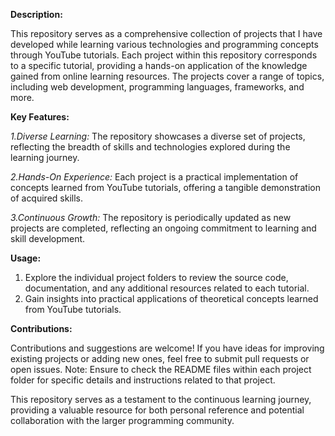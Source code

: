 **Description:**

This repository serves as a comprehensive collection of projects that I have developed while learning various technologies and programming concepts through YouTube tutorials. Each project within this repository corresponds to a specific tutorial, providing a hands-on application of the knowledge gained from online learning resources. The projects cover a range of topics, including web development, programming languages, frameworks, and more.

**Key Features:**

_1.Diverse Learning:_ The repository showcases a diverse set of projects, reflecting the breadth of skills and technologies explored during the learning journey.

_2.Hands-On Experience:_ Each project is a practical implementation of concepts learned from YouTube tutorials, offering a tangible demonstration of acquired skills.

_3.Continuous Growth:_ The repository is periodically updated as new projects are completed, reflecting an ongoing commitment to learning and skill development.

**Usage:**
1. Explore the individual project folders to review the source code, documentation, and any additional resources related to each tutorial.
2. Gain insights into practical applications of theoretical concepts learned from YouTube tutorials.

**Contributions:**

Contributions and suggestions are welcome! If you have ideas for improving existing projects or adding new ones, feel free to submit pull requests or open issues.
Note: Ensure to check the README files within each project folder for specific details and instructions related to that project.


This repository serves as a testament to the continuous learning journey, providing a valuable resource for both personal reference and potential collaboration with the larger programming community.
